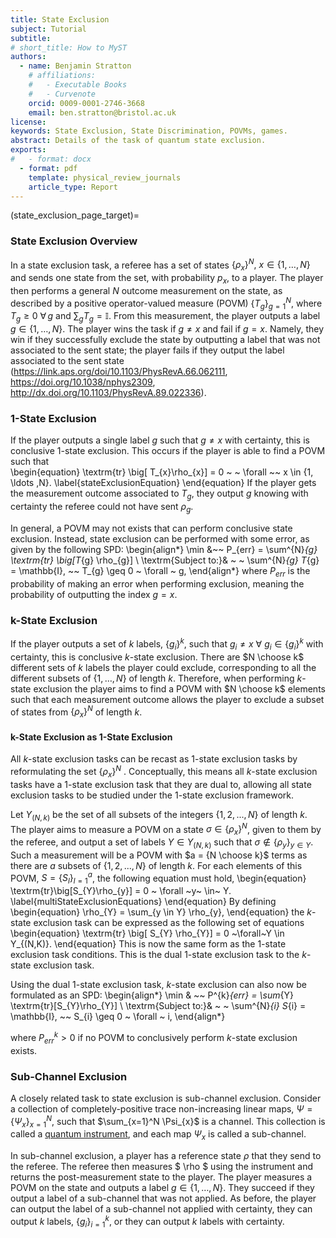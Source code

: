 ```yaml
---
title: State Exclusion
subject: Tutorial
subtitle: 
# short_title: How to MyST
authors:
  - name: Benjamin Stratton
    # affiliations:
    #   - Executable Books
    #   - Curvenote
    orcid: 0009-0001-2746-3668
    email: ben.stratton@bristol.ac.uk
license: 
keywords: State Exclusion, State Discrimination, POVMs, games.  
abstract: Details of the task of quantum state exclusion.   
exports:
#   - format: docx
  - format: pdf
    template: physical_review_journals
    article_type: Report
---
```

(state_exclusion_page_target)=
### State Exclusion Overview 

In a state exclusion task, a referee has a set of states $\{\rho_{x} \}^{N}, ~ x \in \{1, \ldots ,N\}$ and sends one state from the set, with probability $p_{x}$, to a player. The player then performs a general $N$ outcome measurement on the state, as described by a positive operator-valued measure (POVM) $\{T_{g}\}_{g=1}^{N}$, where $T_g\ge0$ $\forall\,g$ and $\sum_gT_g=\mathbb{I}$. From this measurement, the player outputs a label $g \in \{1, \ldots , N\}$. The player wins the task if $g \neq x$ and fail if $g=x$. Namely, they win if they successfully exclude the state by outputting a label that was not associated to the sent state; the player fails if they output the label associated to the sent state (https://link.aps.org/doi/10.1103/PhysRevA.66.062111, https://doi.org/10.1038/nphys2309, http://dx.doi.org/10.1103/PhysRevA.89.022336). 

### 1-State Exclusion
If the player outputs a single label $g$ such that $g \neq x$ with certainty, this is conclusive $1$-state exclusion. This occurs if the player is able to find a POVM such that  
\begin{equation}
    \textrm{tr} \big[ T_{x}\rho_{x}] = 0 ~ ~ \forall ~~ x  \in \{1, \ldots ,N\}. \label{stateExclusionEquation}
\end{equation}
If the player gets the measurement outcome associated to $T_{g}$, they output $g$ knowing with certainty the referee could not have sent $\rho_{g}$.

In general, a POVM may not exists that can perform conclusive state exclusion. Instead, state exclusion can be performed with some error, as given by the following SPD: 
\begin{align*}
    \min &~~ P_{err} = \sum^{N}_{g}  \textrm{tr} \big[T_{g} \rho_{g}] \\
    \textrm{Subject to:}& ~ ~  \sum^{N}_{g} T_{g} = \mathbb{I}, ~~ T_{g} \geq 0 ~ \forall ~ g, 
\end{align*}
where $P_{err}$ is the probability of making an error when performing exclusion, meaning the probability of outputting the index $g=x$. 

### k-State Exclusion

If the player outputs a set of $k$ labels, $\{ g_{i} \}^{k}$, such that $g_{i} \neq x ~ \forall ~ g_{i} \in \{g_{i}\}^{k}$ with certainty, this is conclusive $k$-state exclusion. There are $N \choose k$ different sets of $k$ labels the player could exclude, corresponding to all the different subsets of $\{1,\ldots,N\}$ of length $k$. Therefore, when performing $k$-state exclusion the player aims to find a POVM with $N \choose k$ elements such that each measurement outcome allows the player to exclude a subset of states from $\{\rho_{x} \}^{N}$ of length $k$. 

#### k-State Exclusion as 1-State Exclusion

All $k$-state exclusion tasks can be recast as $1$-state exclusion tasks by reformulating the set $\{\rho_{x}\}^{N}$ [](http://dx.doi.org/10.1103/PhysRevA.89.022336). Conceptually, this means all $k$-state exclusion tasks have a $1$-state exclusion task that they are dual to, allowing all state exclusion tasks to be studied under the $1$-state exclusion framework. 

Let $Y_{(N, k)}$ be the set of all subsets of the integers $\{1,2,...,N\}$ of length $k$. The player aims to measure a POVM on a state $\sigma \in \{ \rho_{x} \}^{N}$, given to them by the referee, and output a set of labels $Y \in Y_{(N,k)}$ such that $\sigma \notin \{ \rho_{y} \}_{y \in Y}$. Such a measurement will be a POVM with $a = {N \choose k}$ terms as there are $a$ subsets of $\{1,2,...,N\}$ of length $k$. For each elements of this POVM, $S = \{S_{l}\}^{a}_{l=1}$, the following equation must hold, 
\begin{equation}
    \textrm{tr}\big[S_{Y}\rho_{y}] = 0 ~ \forall ~y~ \in~ Y. \label{multiStateExclusionEquations}
\end{equation}
By defining 
\begin{equation}
    \rho_{Y} = \sum_{y \in Y} \rho_{y}, 
\end{equation}
the $k$-state exclusion task can be expressed as the following set of equations
\begin{equation}
    \textrm{tr} \big[ S_{Y} \rho_{Y}] = 0 ~\forall~Y \in Y_{(N,K)}. 
\end{equation}
This is now the same form as the $1$-state exclusion task conditions. This is the dual $1$-state exclusion task to the $k$-state exclusion task. 

Using the dual $1$-state exclusion task, $k$-state exclusion can also now be formulated as an SPD: 
\begin{align*}
    \min & ~~ P^{k}_{err} = \sum_{Y} \textrm{tr}[S_{Y}\rho_{Y}] \\
    \textrm{Subject to:}& ~ ~ \sum^{N}_{i} S_{i} = \mathbb{I}, ~~ S_{i} \geq 0 ~ \forall ~ i,
\end{align*}

where $P^{k}_{err} > 0$ if no POVM to conclusively perform $k$-state exclusion exists. 

### Sub-Channel Exclusion

A closely related task to state exclusion is sub-channel exclusion. Consider a collection of completely-positive trace non-increasing linear maps, $\Psi = \{\Psi_{x}\}_{x=1}^N$, such that $\sum_{x=1}^N \Psi_{x}$ is a channel. This collection is called a [quantum instrument](https://en.wikipedia.org/wiki/Quantum_instrument), and each map $\Psi_{x}$ is called a sub-channel.

In sub-channel exclusion, a player has a reference state $\rho$ that they send to the referee. The referee then measures $ \rho $ using the instrument and returns the
post-measurement state to the player. The player measures a POVM on the state and outputs a label $g \in \{1, \ldots ,N\}$. They succeed if they output a label of a sub-channel that was not applied. As before, the player can output the label of a sub-channel not applied with certainty, they can output $k$ labels, $\{ g_{i} \}^{k}_{i=1}$, or they can output $k$ labels with certainty.

